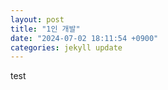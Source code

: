 ```yaml
---
layout: post
title: "1인 개발"
date: "2024-07-02 18:11:54 +0900"
categories: jekyll update
---
```

test

[jekyll-docs]: https://jekyllrb.com/docs/home
[jekyll-gh]:   https://github.com/jekyll/jekyll
[jekyll-talk]: https://talk.jekyllrb.com/